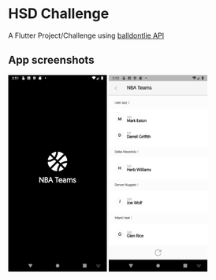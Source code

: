 # HSD Challenge

A Flutter Project/Challenge using [balldontlie API](https://www.balldontlie.io/#introduction)

## App screenshots

<img src="assets/images/splashpage.png" width="200"> <img src="assets/images/homepage.png" width="200">
